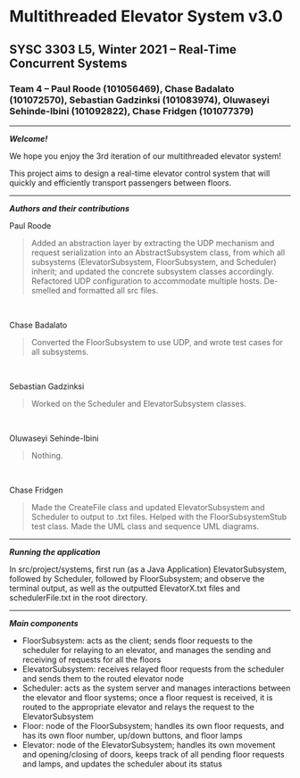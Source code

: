 # Multithreaded Elevator System v3.0
## SYSC 3303 L5, Winter 2021 – Real-Time Concurrent Systems
### Team 4 – Paul Roode (101056469), Chase Badalato (101072570), Sebastian Gadzinksi (101083974), Oluwaseyi Sehinde-Ibini (101092822), Chase Fridgen (101077379)

---

***Welcome!***

We hope you enjoy the 3rd iteration of our multithreaded elevator system!

This project aims to design a real-time elevator control system that will quickly and efficiently transport passengers between floors.

---

***Authors and their contributions***

Paul Roode
> Added an abstraction layer by extracting the UDP mechanism and request serialization into an AbstractSubsystem class, from which all subsystems (ElevatorSubsystem, FloorSubsystem, and Scheduler) inherit; and updated the concrete subsystem classes accordingly. Refactored UDP configuration to accommodate multiple hosts. De-smelled and formatted all src files. 

<br>

Chase Badalato
> Converted the FloorSubsystem to use UDP, and wrote test cases for all subsystems.

<br>

Sebastian Gadzinksi
> Worked on the Scheduler and ElevatorSubsystem classes.

<br>

Oluwaseyi Sehinde-Ibini
> Nothing.

<br>

Chase Fridgen
> Made the CreateFile class and updated ElevatorSubsystem and Scheduler to output to .txt files. Helped with the FloorSubsystemStub test class. Made the UML class and sequence UML diagrams.

---

***Running the application***

In src/project/systems, first run (as a Java Application) ElevatorSubsystem, followed by Scheduler, followed by FloorSubsystem; and observe the terminal output, as well as the outputted ElevatorX.txt files and schedulerFile.txt in the root directory.

---

***Main components***

- FloorSubsystem: acts as the client; sends floor requests to the scheduler for relaying to an elevator, and manages the sending and receiving of requests for all the floors
- ElevatorSubsystem: receives relayed floor requests from the scheduler and sends them to the routed elevator node
- Scheduler: acts as the system server and manages interactions between the elevator and floor systems; once a floor request is received, it is routed to the appropriate elevator and relays the request to the ElevatorSubsystem
- Floor: node of the FloorSubsystem; handles its own floor requests, and has its own floor number, up/down buttons, and floor lamps
- Elevator: node of the ElevatorSubsystem; handles its own movement and opening/closing of doors, keeps track of all pending floor requests and lamps, and updates the scheduler about its status
